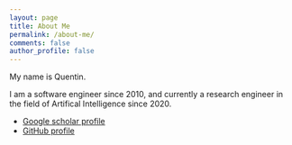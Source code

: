 ```yaml
---
layout: page
title: About Me
permalink: /about-me/
comments: false
author_profile: false
---
```


My name is Quentin.

I am a software engineer since 2010, and currently a research engineer in the field of Artifical Intelligence since 2020.

<ul>
    <li><a href="https://scholar.google.com/citations?user=XTaVGqYAAAAJ">Google scholar profile</a></li>
    <li><a href="https://github.com/QuentinDuval">GitHub profile</a></li>
</ul>

